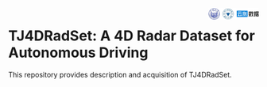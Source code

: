 <img src="docs/logo/logo.png" align="right" width="20%">
 
# TJ4DRadSet: A 4D Radar Dataset for Autonomous Driving

This repository provides description and acquisition of TJ4DRadSet.
